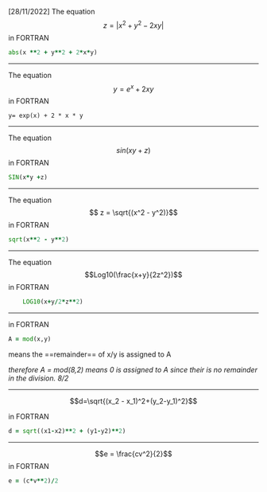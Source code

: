 [28/11/2022]
 The equation $$z= | x^2+y^2 -2xy|$$
in FORTRAN
```fortran
abs(x **2 + y**2 + 2*x*y) 
```


--- 
The equation
$$y = e^x + 2xy$$
in FORTRAN
```FORTRAN
y= exp(x) + 2 * x * y
```
---
The equation
$$ sin(xy+z)$$
in FORTRAN
```fortran
SIN(x*y +z)
```
---
The equation
$$ z = \sqrt{(x^2 - y^2)}$$
in FORTRAN
```fortran
sqrt(x**2 - y**2)
```
---
The equation
	$$Log10(\frac{x+y}{2z^2})$$
in FORTRAN
```fortran
	LOG10(x+y/2*z**2)
```

---
in FORTRAN
```fortran
A = mod(x,y) 
```
means the ==remainder== of x/y is assigned to A

*therefore A = mod(8,2) means 0 is assigned to A since their is no remainder in the division. 8/2*

---
$$d=\sqrt{(x_2 - x_1)^2+(y_2-y_1)^2}$$

in FORTRAN
```fortran
d = sqrt((x1-x2)**2 + (y1-y2)**2)
```
---
$$e = \frac{cv^2}{2}$$
in FORTRAN
```fortran
e = (c*v**2)/2
```
